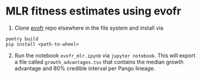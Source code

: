 # MLR fitness estimates using evofr

1. Clone [evofr](https://github.com/blab/evofr) repo elsewhere in the file system and install via
```
poetry build
pip install <path-to-wheel>
```

2. Run the notebook `evofr_mlr.ipynb` via `jupyter notebook`. This will export a file called `growth_advantages.tsv` that contains the median growth advantage and 80% credible interval per Pango lineage.
